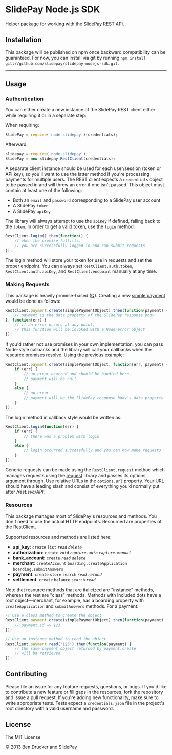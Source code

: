 SlidePay Node.js SDK
====================

Helper package for working with the [SlidePay](http://slidepay.com) REST API.

## Installation

This package will be published on npm once backward compatibility can be guaranteed. For now, you can install via git by running ```npm install git://github.com/slidepay/slidepay-nodejs-sdk.git```. 

----------------------------

## Usage

### Authentication

You can either create a new instance of the SlidePay REST client either while requiring it or in a separate step:

When requiring:
```javascript
SlidePay = require('node-slidepay')(credentials);
```

Afterward:
```javascript
slidepay = require('node-slidepay');
SlidePay = new slidepay.RestClient(credentials);
```

A separate client instance should be used for each user/session (token or API key), so you'll want to use the latter method if you're processing payments for multiple users. The REST client expects a `credentials` object to be passed in and will throw an error if one isn't passed. This object must contain at least one of the following:

* Both an `email` and `password` corresponding to a SlidePay user account
* A SlidePay `token`
* A SlidePay `apiKey`

The library will always attempt to use the `apiKey` if defined, falling back to the `token`. In order to get a valid token, use the `login` method:

```javascript
RestClient.login().then(function() {
	// when the promise fulfills,
	// you are successfully logged in and can submit requests
});
```

The login method will store your token for use in requests and set the proper endpoint. You can always set `RestClient.auth.token`, `RestClient.auth.apiKey`, and `RestClient.endpoint` manually at any time.

### Making Requests

This package is heavily promise-based ([Q](https://github.com/kriskowal/q)). Creating a new [simple payment](https://getcube.atlassian.net/wiki/display/CDP/Processing+a+Simple+Payment) would be done as follows:
```javascript
RestClient.payment.create(simplePaymentObject).then(function(payment) {
	// payment is the data property of the SlidePay response body
}, function(err) {
	// if an error occurs at any point,
	// this function will be invoked with a Node error object
});
```

If you'd rather not use promises in your own implementation, you can pass Node-style callbacks and the library will call your callbacks when the resource promises resolve. Using the previous example:

```javascript
RestClient.payment.create(simplePaymentObject, function(err, payment) {
	if (err) {
		// an error ocurred and should be handled here.
		// payment will be null.
	}
	else {
		// no error
		// payment will be the SlidePay response body's data property
	}
});
```
The login method in callback style would be written as:

```javascript
RestClient.login(function(err) {
	if (err) {
		// there was a problem with login
	}
	else {
		// login occurred successfully and you can now make requests
	}
});
```

Generic requests can be made using the `RestClient.request` method which manages requests using the [request](https://github.com/mikeal/request) library and passes its options argument through. Use relative URLs in the `options.url` property. Your URL should have a leading slash and consist of everything you'd normally put after */rest.svc/API*.

### Resources

This package manages most of SlidePay's resources and methods. You don't need to use the actual HTTP endpoints. Resourced are properties of the RestClient.

Supported resources and methods are listed here:

* **api_key**: `create` `list` *`read`* *`delete`*
* **authorization**: `create` `void` *`capture.auto`* *`capture.manual`*
* **bank_account**: `create` *`read`* *`delete`*
* **merchant**: `createAccount` `boarding.createApplication` `boarding.submitAnswers`
* **payment**: `create` `store` `search` *`read`* *`refund`*
* **settlement**: `create` `balance` `search` *`read`*

Note that resource methods that are italicized are "instance" methods, whereas the rest are "class" methods. Methods with included dots have a root object—merchant, for example, has a boarding property with `createApplication` and `submitAnswers` methods. For a payment:

```javascript
// Use a class method to create the object
RestClient.payment.create(simplePaymentObject).then(function(payment) {
	// payment.id => 123
});

// Use an instance method to read the object
RestClient.payment.read('123').then(function(payment) {
	// the same payment object returned by payment.create
	// will be retrieved
});
```

## Contributing

Please file an issue for any feature requests, questions, or bugs. If you'd like to contribute a new feature or fill gaps in the resources, fork the repository and issue a pull request. If you're adding new functionality, make sure to write appropriate tests. Tests expect a `credentials.json` file in the project's root directory with a valid username and password.

## License

The MIT License

&copy; 2013 Ben Drucker and SlidePay